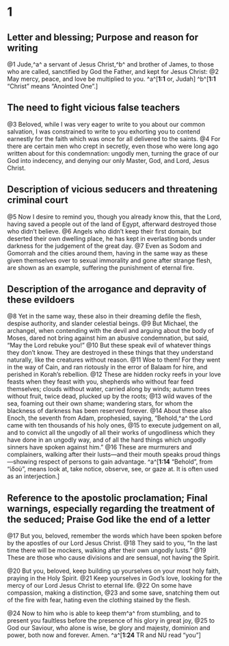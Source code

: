 # 1 
## Letter and blessing; Purpose and reason for writing
@1 Jude,^a^ a servant of Jesus Christ,^b^ and brother of James, to those who are called, sanctified by God the Father, and kept for Jesus Christ: 
@2 May mercy, peace, and love be multiplied to you. 
^a^[**1:1** or, Judah] ^b^[**1:1** “Christ” means “Anointed One”.]

## The need to fight vicious false teachers

@3 Beloved, while I was very eager to write to you about our common salvation, I was constrained to write to you exhorting you to contend earnestly for the faith which was once for all delivered to the saints. 
@4 For there are certain men who crept in secretly, even those who were long ago written about for this condemnation: ungodly men, turning the grace of our God into indecency, and denying our only Master, God, and Lord, Jesus Christ.

## Description of vicious seducers and threatening criminal court

@5 Now I desire to remind you, though you already know this, that the Lord, having saved a people out of the land of Egypt, afterward destroyed those who didn’t believe. 
@6 Angels who didn’t keep their first domain, but deserted their own dwelling place, he has kept in everlasting bonds under darkness for the judgement of the great day. 
@7 Even as Sodom and Gomorrah and the cities around them, having in the same way as these given themselves over to sexual immorality and gone after strange flesh, are shown as an example, suffering the punishment of eternal fire.

## Description of the arrogance and depravity of these evildoers
@8 Yet in the same way, these also in their dreaming defile the flesh, despise authority, and slander celestial beings. 
@9 But Michael, the archangel, when contending with the devil and arguing about the body of Moses, dared not bring against him an abusive condemnation, but said, “May the Lord rebuke you!” 
@10 But these speak evil of whatever things they don’t know. They are destroyed in these things that they understand naturally, like the creatures without reason. 
@11 Woe to them! For they went in the way of Cain, and ran riotously in the error of Balaam for hire, and perished in Korah’s rebellion. 
@12 These are hidden rocky reefs in your love feasts when they feast with you, shepherds who without fear feed themselves; clouds without water, carried along by winds; autumn trees without fruit, twice dead, plucked up by the roots; 
@13 wild waves of the sea, foaming out their own shame; wandering stars, for whom the blackness of darkness has been reserved forever. 
@14 About these also Enoch, the seventh from Adam, prophesied, saying, “Behold,^a^ the Lord came with ten thousands of his holy ones, 
@15 to execute judgement on all, and to convict all the ungodly of all their works of ungodliness which they have done in an ungodly way, and of all the hard things which ungodly sinners have spoken against him.” 
@16 These are murmurers and complainers, walking after their lusts—and their mouth speaks proud things—showing respect of persons to gain advantage. 
^a^[**1:14** “Behold”, from “ἰδοὺ”, means look at, take notice, observe, see, or gaze at. It is often used as an interjection.]

## Reference to the apostolic proclamation; Final warnings, especially regarding the treatment of the seduced; Praise God like the end of a letter

@17 But you, beloved, remember the words which have been spoken before by the apostles of our Lord Jesus Christ. 
@18 They said to you, “In the last time there will be mockers, walking after their own ungodly lusts.” 
@19 These are those who cause divisions and are sensual, not having the Spirit. 

@20 But you, beloved, keep building up yourselves on your most holy faith, praying in the Holy Spirit. 
@21 Keep yourselves in God’s love, looking for the mercy of our Lord Jesus Christ to eternal life. 
@22 On some have compassion, making a distinction, 
@23 and some save, snatching them out of the fire with fear, hating even the clothing stained by the flesh. 

@24 Now to him who is able to keep them^a^ from stumbling, and to present you faultless before the presence of his glory in great joy, 
@25 to God our Saviour, who alone is wise, be glory and majesty, dominion and power, both now and forever. Amen. 
^a^[**1:24** TR and NU read “you”]
